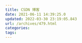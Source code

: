 ```yaml
---
title: CSDN 博客
date: 2021-06-11 14:39:25.0
updated: 2022-03-30 23:19:05.843
url: /archives/479.html
categories: 
tags: 
---
```


